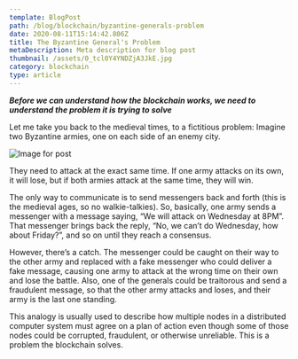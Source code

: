```yaml
---
template: BlogPost
path: /blog/blockchain/byzantine-generals-problem
date: 2020-08-11T15:14:42.806Z
title: The Byzantine General's Problem
metaDescription: Meta description for blog post
thumbnail: /assets/0_tcl0Y4YNDZjA3JkE.jpg
category: blockchain
type: article
---
```

***Before we can understand how the blockchain works, we need to understand the problem it is trying to solve***

Let me take you back to the medieval times, to a fictitious problem: Imagine two Byzantine armies, one on each side of an enemy city.

![Image for post](https://miro.medium.com/max/1993/1*J9v6mTEMCURnjzW0PWUJ9g.png#)

They need to attack at the exact same time. If one army attacks on its own, it will lose, but if both armies attack at the same time, they will win.

The only way to communicate is to send messengers back and forth (this is the medieval ages, so no walkie-talkies). So, basically, one army sends a messenger with a message saying, “We will attack on Wednesday at 8PM”. That messenger brings back the reply, “No, we can’t do Wednesday, how about Friday?”, and so on until they reach a consensus.

However, there’s a catch. The messenger could be caught on their way to the other army and replaced with a fake messenger who could deliver a fake message, causing one army to attack at the wrong time on their own and lose the battle. Also, one of the generals could be traitorous and send a fraudulent message, so that the other army attacks and loses, and their army is the last one standing.

This analogy is usually used to describe how multiple nodes in a distributed computer system must agree on a plan of action even though some of those nodes could be corrupted, fraudulent, or otherwise unreliable. This is a problem the blockchain solves.
